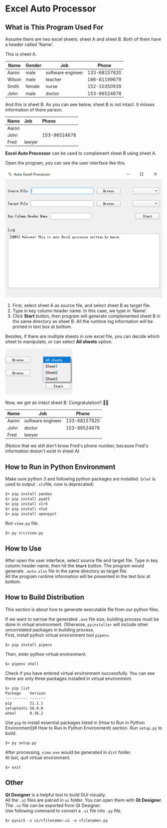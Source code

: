 # Excel Auto Processor 

## What is This Program Used For

Assume there are two excel sheets: sheet A and sheet B. Both of them have a header called 'Name'.

This is sheet A.

| Name   | Gender | Job               | Phone        |
| ------ | ------ | ----------------- | ------------ |
| Aaron  | male   | software engineer | 133-68157820 |
| Wilson | male   | teacher           | 186-81199679 |
| Smith  | female | nurse             | 152-10350939 |
| John   | male   | doctor            | 153-96524678 |

And this is sheet B. As you can see below, sheet B is not intact. It misses information of there person.

| Name  | Job    | Phone        |
| :---- | :----- | :----------- |
| Aaron |        |              |
| John  |        | 153-96524678 |
| Fred  | lawyer |              |

**Excel Auto Processor** can be used to complement sheet B using sheet A.

Open the program, you can see the user interface like this. 

![image](assets/GUI.png)

1. First, select sheet A as source file, and select sheet B as target file. 
2. Type in key column header name. In this case, we type in 'Name'.
3. Click **Start** button, then program will generate complemented sheet B in the same directory as sheet B. All the runtime log information will be printed in text box at bottom.

Besides, if there are multiple sheets in one excel file, you can decide which sheet to manipulate, or can select **All sheets** option.

![image](assets/sheetSelect.png)

Now, we get an intact sheet B. Congratulation!! 🎉🎉   

| Name  | Job               | Phone        |
| ----- | ----------------- | ------------ |
| Aaron | software engineer | 133-68157820 |
| John  | doctor            | 153-96524678 |
| Fred  | lawyer            |              |

(Notice that we still don't know Fred's phone number, because Fred's information doesn't exist in sheet A)


## How to Run in Python Environment

Make sure python 3 and following python packages are installed. (`xlwt` is used to output `.xls`file, now is deprecated)
``` shell
$> pip install pandas
$> pip install pyqt5
$> pip install xlrd
$> pip install xlwt
$> pip install openpyxl
```
Run `view.py` file.
``` shell
$> py src/view.py
```



## How to Use

After open the user interface, select source file and target file. Type in key column header name, then hit the **`Start`** button. The program would generate `.auto.xlsx` file in the same directory as target file.  
All the program runtime information will be presented in the text box at bottom.



## How to Build Distribution
This section is about how to generate executable file from our python files. 

If we want to narrow the generated `.exe` file size, building process must be done in virtual environment. Otherwise, `pyinstaller` will include other uncorrelated packages in building process.  
First, install python virtual environment tool `pipenv`.

``` shell
$> pip install pipenv
```

Then, enter python virtual environment.

``` shell
$> pipenv shell
```

Check if you have entered virtual environment successfully. You can see there are only three packages installed in virtual environment.

``` shell
$> pip list
Package    Version
---------- -------
pip        21.1.1
setuptools 56.0.0
wheel      0.36.2
```

Use `pip` to install essential packages listed in [How to Run in Python Environment](# How to Run in Python Environment) section.
Run `setup.py` to build.  

``` shell
$> py setup.py
```
After processing, `view.exe` would be generated in `dist` folder.  
At last, quit virtual environment.

``` shell
$> exit
```



## Other
**Qt Designer** is a helpful tool to build GUI visually.  
All the `.ui` files are palced in `ui` folder. You can open them with **Qt Designer**.
The `.ui` file can be exported from Qt Designer.  
Use following command to convert a `.ui` file into `.py` file.
``` shell
$> pyuic5 -x ui/<filename>.ui -o <filename>.py
```
